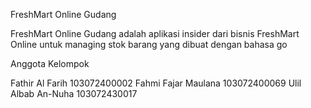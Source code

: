 FreshMart Online Gudang 

FreshMart Online Gudang adalah aplikasi insider dari bisnis FreshMart Online untuk managing stok barang yang dibuat dengan bahasa go

Anggota Kelompok

Fathir Al Farih 103072400002
Fahmi Fajar Maulana	103072400069
Ulil Albab An-Nuha	103072430017

